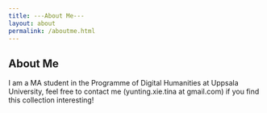 ```yaml
---
title: ---About Me---
layout: about
permalink: /aboutme.html
---
```


## About Me
I am a MA student in the Programme of Digital Humanities at Uppsala University, feel free to contact me (yunting.xie.tina at gmail.com) if you find this collection interesting!
